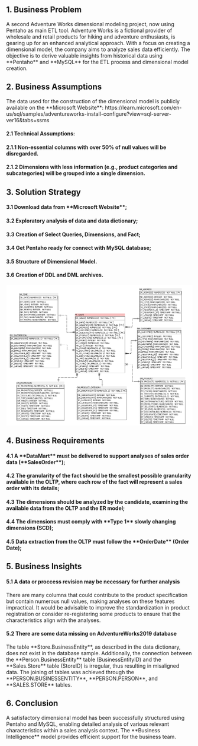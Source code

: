 <h2>1. Business Problem</h2>
A second Adventure Works dimensional modeling project, now using Pentaho as main ETL tool. Adventure Works is a fictional  provider of wholesale and retail products for hiking and adventure enthusiasts, is gearing up for an enhanced analytical approach. 
With a focus on creating a dimensional model, the company aims to analyze sales data efficiently. The objective is to derive valuable insights from historical data using **Pentaho** and **MySQL** for the ETL process and dimensional model creation.

<h2>2. Business Assumptions</h2>
The data used for the construction of the dimensional model is publicly available on the **Microsoft Website**:
https://learn.microsoft.com/en-us/sql/samples/adventureworks-install-configure?view=sql-server-ver16&tabs=ssms

<h4>2.1 Technical Assumptions:</h4>
<h4>2.1.1 Non-essential columns with over 50% of null values will be disregarded.</h4>
<h4>2.1.2 Dimensions with less information (e.g., product categories and subcategories) will be grouped into a single dimension.</h4>

<h2>3. Solution Strategy</h2>
<h4>3.1 Download data from **Microsoft Website**;</h4>
<h4>3.2 Exploratory analysis of data and data dictionary;</h4>
<h4>3.3 Creation of Select Queries, Dimensions, and Fact;</h4>
<h4>3.4 Get Pentaho ready for connect with MySQL database;</h4>
<h4>3.5 Structure of Dimensional Model.</h4>
<h4>3.6 Creation of DDL and DML archives.</h4>
<img align="center" alt="4_2" src="https://raw.githubusercontent.com/cliffpk3/adventure-works/main/extra_files/dimensional_model.png"/>

<h2>4. Business Requirements</h2>
<h4>4.1 A **DataMart** must be delivered to support analyses of sales order data (**SalesOrder**);</h4> 
<h4>4.2 The granularity of the fact should be the smallest possible granularity available in the OLTP, where each row of the fact will represent a sales order with its details;</h4> 
<h4>4.3 The dimensions should be analyzed by the candidate, examining the available data from the OLTP and the ER model;</h4> 
<h4>4.4 The dimensions must comply with **Type 1** slowly changing dimensions (SCD);</h4> 
<h4>4.5 Data extraction from the OLTP must follow the **OrderDate** (Order Date);</h4> 

<h2>5. Business Insights</h2> 
<h4>5.1 A data or proccess revision may be necessary for further analysis</h4>
There are many columns that could contribute to the product specification but contain numerous null values, making analyses on these features impractical. It would be advisable to improve the standardization in product registration or consider re-registering some products to ensure that the characteristics align with the analyses.
<h4>5.2 There are some data missing on AdventureWorks2019 database</h4>
The table **Store.BusinessEntity**, as described in the data dictionary, does not exist in the database sample. Additionally, the connection between the **Person.BusinessEntity** table (BusinessEntityID) and the **Sales.Store** table (StoreID) is irregular, thus resulting in misaligned data. The joining of tables was achieved through the **PERSON.BUSINESSENTITY**, **PERSON.PERSON**, and **SALES.STORE** tables.

<h2>6. Conclusion</h2>
A satisfactory dimensional model has been successfully structured using Pentaho and MySQL, enabling detailed analysis of various relevant characteristics within a sales analysis context. The **Business Intelligence** model provides efficient support for the business team.
